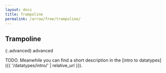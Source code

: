```yaml
---
layout: docs
title: Trampoline
permalink: /arrow/free/trampoline/
---
```


## Trampoline

{:.advanced}
advanced

TODO. Meanwhile you can find a short description in the [intro to datatypes]({{ '/datatypes/intro/' | relative_url }}).
